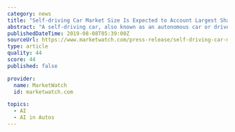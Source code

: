 ```yaml
---
category: news
title: "Self-driving Car Market Size Is Expected to Account Largest Share Via Indium Phosphide Segment By 2023"
abstract: "A self-driving car, also known as an autonomous car or driverless car, is a vehicle that uses a combination of sensors, cameras, radars and artificial intelligence (AI), to travel between destinations without the need of any human effort. To qualify as ..."
publishedDateTime: 2019-08-08T05:39:00Z
sourceUrl: https://www.marketwatch.com/press-release/self-driving-car-market-size-is-expected-to-account-largest-share-via-indium-phosphide-segment-by-2023-2019-08-08
type: article
quality: 44
score: 44
published: false

provider:
  name: MarketWatch
  id: marketwatch.com

topics:
  - AI
  - AI in Autos
---
```

